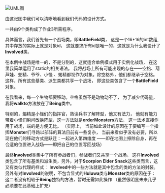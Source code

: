 ![UML图](https://raw.githubusercontent.com/Price1999a/java-2019-homeworks/master/3-OOPAdvanced/%E6%B2%88%E5%A4%A9%E7%90%AA-171860522/srcForMD/UMLhw3.png)

由这张图中我们可以清晰地看到我们代码的设计方式。

一共由9个类构成了作业3所需程序。

具体而言，我们首先有一个战场类，即**BattleField**类，
这是一个16*16的int数组,其中存放的实际上就是对象id，
这就要求所有id是唯一的，这就是为什么我设计了**Involved**类。

在本例中战场是唯一的，不是分割的，这就适合单例模式用于实例化战场，
在这里我简单运用了static的相关语法。
我将战场上所有可能出现的存在——空格、葫芦娃、蛇精、爷爷、小怪
、蝎精都视作为对象。除空格外，他们都继承于空格。
这样，所有这些基类、派生类都共享一个战场，
即这些类包含了一个**BattleField**对象。

在我看来，每一个生物都要移动。空格虽然不是动物动不了，
为了减少代码量，我将**walkto**方法放在了**Being**类中。

特别的，蝎精是小怪们的指挥官，熟读兵书了解阵型，他又有法力，
他就有能力带着小怪们瞬间改换阵型，这一方法就是**orderMonsters**方法，
这一法术直接作用于战场，端的是方便无比。
（实际上，
当前如此设计的原因在于要编写一个指挥**Monster**们寻路以部阵的算法目前有一些复杂，
当前来看似乎没有必要，所以现在他们的移动方式是跃迁：一起进入第四维度
——即在地图上擦除自身，再在合适的位置进入战场——即把自己的位置写回战场）

最终**Involved**类集中了所有参战者们，参战者们又共享一个战场。
这样**Involved**类包含了所有基类和派生类，另外，对于**Scorpion 
Elder Snack**这些类而言，这又有类似代理的样式：
**Involved**中的一些方法就是其中包含的类的方法的封装。
另外有对**Involved**的说明，不包含显式的**Huluwa**类与**Monster**类的原因在于：
这二者没有相较于**Being**独特的方法，暂时无需如此操作
（虽然很明显未来几乎必须要在此基础上扩充）
